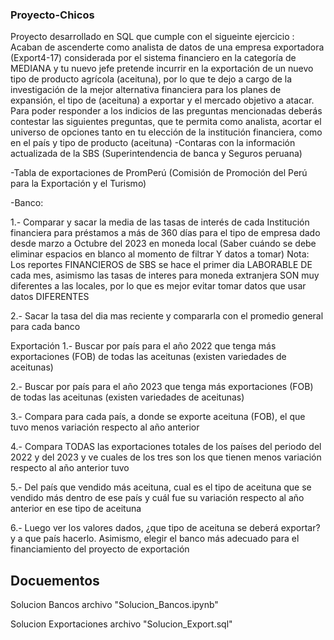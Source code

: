 ### Proyecto-Chicos
Proyecto desarrollado en SQL que cumple con el sigueinte ejercicio :
Acaban de ascenderte como analista de datos de una empresa exportadora (Export4-17) considerada por el sistema financiero en la categoría de MEDIANA y tu nuevo jefe pretende incurrir en la exportación de un nuevo tipo de producto agrícola (aceituna), por lo que te dejo a cargo de la investigación de la mejor alternativa financiera para los planes de expansión, el tipo de (aceituna) a exportar y el mercado objetivo a atacar. Para poder responder a los indicios de las preguntas mencionadas deberás contestar las siguientes preguntas, que te permita como analista, acortar el universo de opciones tanto en tu elección de la institución financiera, como en el país y tipo de producto (aceituna) 
-Contaras con la información actualizada de la SBS (Superintendencia de banca y Seguros peruana)

-Tabla de exportaciones de PromPerú (Comisión de Promoción del Perú para la Exportación y el Turismo)

-Banco: 

1.- Comparar y sacar la media de las tasas de interés de cada Institución financiera para préstamos a más de 360 días para el tipo de empresa dado desde marzo a Octubre del 2023 en moneda local (Saber cuándo se debe eliminar espacios en blanco al momento de filtrar Y datos a tomar)
Nota: Los reportes FINANCIEROS de SBS se hace el primer dia LABORABLE DE cada mes, asimismo las tasas de interes para moneda extranjera SON muy diferentes a las locales, por lo que es mejor evitar tomar datos que usar datos DIFERENTES

2.- Sacar la tasa del dia mas reciente y compararla con el promedio general para cada banco

Exportación
1.- Buscar por país para el año 2022 que tenga más exportaciones (FOB) de todas las aceitunas (existen variedades de aceitunas)

2.- Buscar por país para el año 2023 que tenga más exportaciones (FOB) de todas las aceitunas (existen variedades de aceitunas)

3.- Compara para cada país, a donde se exporte aceituna (FOB), el que tuvo menos variación respecto al año anterior

4.- Compara TODAS las exportaciones totales de los países del periodo del 2022 y del 2023 y ve cuales de los tres son los que tienen menos variación respecto al año anterior tuvo

5.- Del país que vendido más aceituna, cual es el tipo de aceituna que se vendido más dentro de ese país y cuál fue su variación respecto al año anterior en ese tipo de aceituna 

6.- Luego ver los valores dados, ¿que tipo de aceituna se deberá exportar? y a que país hacerlo. Asimismo, elegir el banco más adecuado para el financiamiento del proyecto de exportación

## Docuementos 
Solucion Bancos archivo "Solucion_Bancos.ipynb"

Solucion Exportaciones archivo "Solucion_Export.sql"
